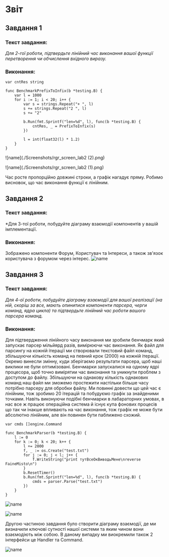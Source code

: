 # Звіт #
## Завдання 1 ##
### Текст завдання: ###
*Для 2-гої роботи, підтвердьте лінійний час виконання вашої функції перетворення
чи обчислення вхідного виразу.*  
### Виконання: ###  

```
var cntRes string

func BenchmarkPrefixToInfix(b *testing.B) {
	var l = 1000
	for i := 1; i < 20; i++ {
		var s = strings.Repeat("+ ", l)
		s += strings.Repeat("2 ", l)
		s += "2"

		b.Run(fmt.Sprintf("len=%d", l), func(b *testing.B) {
			cntRes, _ = PrefixToInfix(s)
		})

		l = int(float32(l) * 1.2)
	}
}
```

![name](./Screenshots/rgr_screen_lab2 (2).png)


![name](./Screenshots/rgr_screen_lab2 (1).png)  

Час росте пропорційно довжині строки, а графік нагадує пряму. Робимо висновок, що час виконання функції є лінійним.  



## Завдання 2 ##
### Текст завдання: ###
*Для 3-тої роботи, побудуйте діаграму взаємодії компонентів у вашій
імплементації.
### Виконання: ###  
Зображено компоненти Форум, Користувач та Інтереси, а також зв'язок користувача з форумом через інтерес. 
![name](./lab_4/ComponentsDiagram.png)
## Завдання 3 ##
### Текст завдання: ###
*Для 4-ої роботи, побудуйте діаграму взаємодії для вашої реалізації (на ній, скоріш
за все, мають опинитися компоненти парсера, черги команд, ядра цикла) та
підтвердьте лінійний час роботи вашого парсера команд.*
### Виконання: ###  
Для підтвердження лінійного часу виконання ми зробили бенчмарк який запускає парсер мільйярд разів, вимірюючи час виконання. Як файл для парсингу на кожній ітерації ми створювали
текстовий файл команд, збільшуючи кількість команд на певний крок (2000) на кожній ітерації. Окремо винесли змінну, куди зберігаємо результати парсера, щоб наші виклики не були оптимізовані. Бенчмарки запускалися на одному ядрі процесора, щоб точно вимірятии час виконання та уникнути проблем з доступом до файлу. Збільшуючи на однакову кількість однакових команд наш файл ми зможемо простежити настільки більше часу потрібно парсеру для обробки файлу. Ми повинні довести що цей час є лінійним, тож зробимо 20 ітерацій та побудуємо графік за знайденими точками. Навіть виконуючи подібні бенчмарки в лабараторних умовах, в нас все ж працює операційна система й існує купа фонових процесів що так чи інакше впливають на час виконання, тож графік не може бути абсолютно лінійним, але він повинен бути паближено схожий.

```
var cmds []engine.Command

func BenchmarkParser(b *testing.B) {
	l := 0
	for k := 0; k < 20; k++ {
		l += 2000
		f, _ := os.Create("test.txt")
		for j := 0; j < l; j++ {
			f.WriteString("print тутВсеОкВиводьМене\nreverse FaineMisto\n")
		}
		b.ResetTimer()
		b.Run(fmt.Sprintf("len=%d", l), func(b *testing.B) {
			cmds = parser.Parse("test.txt")
		})
	}
}
```

![name](./lab_4/parserBench.jpg)

![name](./lab_4/parserDiagram.jpg)

Другою частиною завдання було створити діаграму взаємодії, де ми визначили ключові сутності нашої системи та яким чином вони взаємодіють між собою. В даному випадку ми виокремили також 2 інтерфейси це Handler та Command.

![name](./lab_4/InteractionDiagram.jpg)
